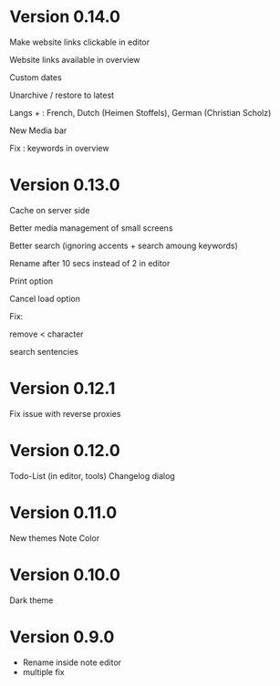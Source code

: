 # Version 0.14.0

Make website links clickable in editor

Website links available in overview

Custom dates

Unarchive / restore to latest

Langs + : French, Dutch (Heimen Stoffels), German (Christian Scholz)

New Media bar

Fix : keywords in overview


# Version 0.13.0

Cache on server side

Better media management of small screens

Better search (ignoring accents + search amoung keywords)

Rename after 10 secs instead of 2 in editor

Print option 

Cancel load option

Fix:

remove < character

search sentencies

# Version 0.12.1

Fix issue with reverse proxies

# Version 0.12.0

Todo-List (in editor, tools)
Changelog dialog

# Version 0.11.0

New themes
Note Color

# Version 0.10.0

Dark theme

# Version 0.9.0

- Rename inside note editor
- multiple fix
